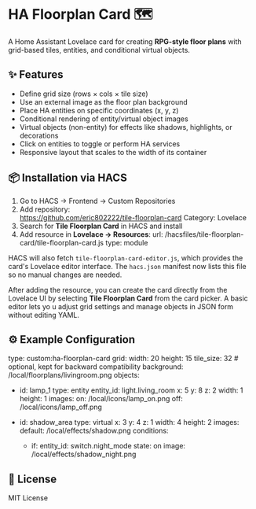 # HA Floorplan Card 🗺️

A Home Assistant Lovelace card for creating **RPG-style floor plans** with grid-based tiles, entities, and conditional virtual objects.

## ✨ Features
- Define grid size (rows × cols × tile size)
- Use an external image as the floor plan background
- Place HA entities on specific coordinates (x, y, z)
- Conditional rendering of entity/virtual object images
- Virtual objects (non-entity) for effects like shadows, highlights, or decorations
- Click on entities to toggle or perform HA services
- Responsive layout that scales to the width of its container


## 📦 Installation via HACS
1. Go to HACS → Frontend → Custom Repositories
2. Add repository:  
https://github.com/eric802222/tile-floorplan-card
Category: Lovelace
3. Search for **Tile Floorplan Card** in HACS and install
4. Add resource in **Lovelace → Resources**:
url: /hacsfiles/tile-floorplan-card/tile-floorplan-card.js
type: module

HACS will also fetch `tile-floorplan-card-editor.js`, which provides the card's
Lovelace editor interface. The `hacs.json` manifest now lists this file so no
manual changes are needed.

After adding the resource, you can create the card directly from the Lovelace UI
by selecting **Tile Floorplan Card** from the card picker. A basic editor lets yo
u adjust grid settings and manage objects in JSON form without editing YAML.

## ⚙️ Example Configuration
type: custom:ha-floorplan-card
grid:
  width: 20
  height: 15
  tile_size: 32  # optional, kept for backward compatibility
  background: /local/floorplans/livingroom.png
objects:
  - id: lamp_1
    type: entity
    entity_id: light.living_room
    x: 5
    y: 8
    z: 2
    width: 1
    height: 1
    images:
      on: /local/icons/lamp_on.png
      off: /local/icons/lamp_off.png

  - id: shadow_area
    type: virtual
    x: 3
    y: 4
    z: 1
    width: 4
    height: 2
    images:
      default: /local/effects/shadow.png
    conditions:
      - if:
          entity_id: switch.night_mode
          state: on
        image: /local/effects/shadow_night.png

## 📄 License
MIT License
